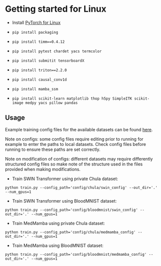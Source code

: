 # Getting started for Linux

- Install [PyTorch for Linux](https://pytorch.org/get-started/locally/)

- ```pip install packaging```
- ```pip install timm==0.4.12```
- ```pip install pytest chardet yacs termcolor```
- ```pip install submitit tensorboardX```
- ```pip install triton==2.2.0```
- ```pip install causal_conv1d```
- ```pip install mamba_ssm```
- ```pip install scikit-learn matplotlib thop h5py SimpleITK scikit-image medpy yacs pillow pandas```



## Usage

Example training config files for the available datasets can be found [here](https://github.com/LewisClifton/LeukaemiaClassification/tree/main/config).

Note on configs: some config files require editing prior to running for example to enter the paths to local datasets. Check config files before running to ensure these paths are set correctly. 

Note on modification of configs: different datasets may require differently structured config files so make note of the structure used in the files provided when making modifications. 

- Train SWIN Transformer using private Chula dataset:
```
python train.py --config_path='config/chula/swin_config' --out_dir='.' --num_gpus=1
```

- Train SWIN Transformer using BloodMNIST dataset:
```
python train.py --config_path='config/bloodmnist/swin_config' --out_dir='.' --num_gpus=1
```

- Train MedMamba using private Chula dataset:
```
python train.py --config_path='config/chula/medmamba_config' --out_dir='.' --num_gpus=1
```

- Train MedMamba using BloodMNIST dataset:
```
python train.py --config_path='config/bloodmnist/medmamba_config' --out_dir='.' --num_gpus=1
```